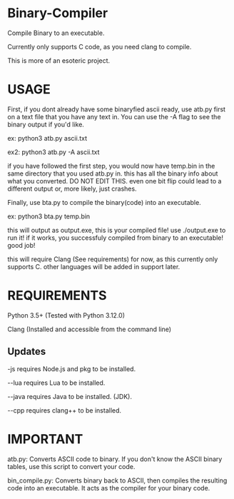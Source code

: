 # Binary-Compiler
Compile Binary to an executable.

Currently only supports C code, as you need clang to compile.


This is more of an esoteric project.

# USAGE
First, if you dont already have some binaryfied ascii ready, use atb.py first on a text file that you have any text in. You can use the -A flag to see the binary output if you'd like.

ex: python3 atb.py ascii.txt

ex2: python3 atb.py -A ascii.txt

if you have followed the first step, you would now have temp.bin in the same directory that you used atb.py in. this has all the binary info about what you converted. DO NOT EDIT THIS. even one bit flip could lead to a different output or, more likely, just crashes.

Finally, use bta.py to compile the binary(code) into an executable. 

ex: python3 bta.py temp.bin

this will output as output.exe, this is your compiled file! use ./output.exe to run it! if it works, you successfuly compiled from binary to an executable! good job!

this will require Clang (See requirements) for now, as this currently only supports C. other languages will be added in support later.


# REQUIREMENTS
Python 3.5+ (Tested with Python 3.12.0)

Clang (Installed and accessible from the command line)

## Updates
-js requires Node.js and pkg to be installed.

--lua requires Lua to be installed.

--java requires Java to be installed. (JDK).

--cpp requires clang++ to be installed.

# IMPORTANT
atb.py: Converts ASCII code to binary. If you don't know the ASCII binary tables, use this script to convert your code.

bin_compile.py: Converts binary back to ASCII, then compiles the resulting code into an executable. It acts as the compiler for your binary code.
